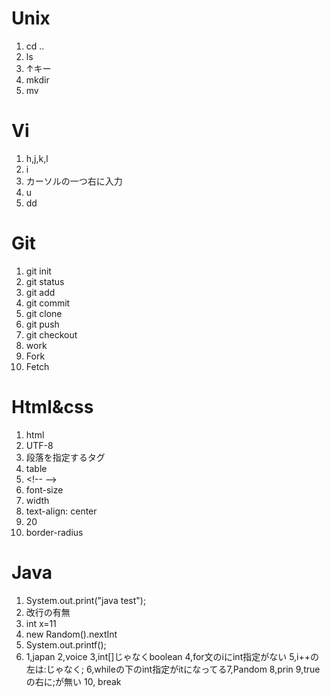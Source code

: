 # Unix

1. cd ..
1. ls
1. ↑キー
1. mkdir
1. mv

# Vi

1. h,j,k,l
1. i
1. カーソルの一つ右に入力
1. u
1. dd

# Git

1. git init
1. git status
1. git add
1. git commit
1. git clone
1. git push
1. git checkout
1. work
1. Fork
1. Fetch

# Html&css

1. html
1. UTF-8
1. 段落を指定するタグ
1. table
1. &lt;!-- --&gt;
1. font-size
1. width
1. text-align: center
1. 20
1. border-radius

# Java

1. System.out.print("java test");
1. 改行の有無
1. int x=11
1. new Random().nextInt
1. System.out.printf();
1. 1,japan 2,voice 3,int[]じゃなくboolean 4,for文のiにint指定がない 5,i++の左は:じゃなく; 6,whileの下のint指定がitになってる7,Pandom 8,prin 9,trueの右に;が無い 10, break
